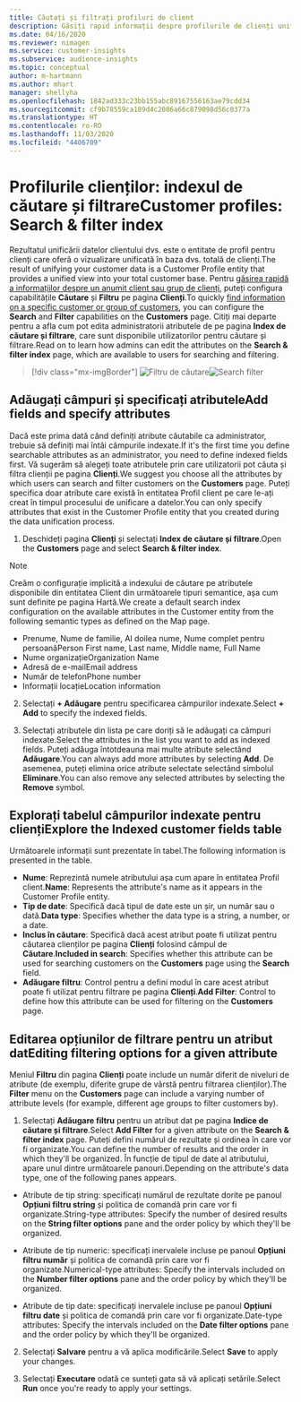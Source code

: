 ```yaml
---
title: Căutați și filtrați profiluri de client
description: Găsiți rapid informații despre profilurile de clienți unificate și filtrați pentru atributele specificate.
ms.date: 04/16/2020
ms.reviewer: nimagen
ms.service: customer-insights
ms.subservice: audience-insights
ms.topic: conceptual
author: m-hartmann
ms.author: mhart
manager: shellyha
ms.openlocfilehash: 1842ad333c23bb155abc89167556163ae79cdd34
ms.sourcegitcommit: cf9b78559ca189d4c2086a66c879098d56c0377a
ms.translationtype: HT
ms.contentlocale: ro-RO
ms.lasthandoff: 11/03/2020
ms.locfileid: "4406709"
---
```

# <a name="customer-profiles-search--filter-index"></a><span data-ttu-id="52679-103">Profilurile clienților: indexul de căutare și filtrare</span><span class="sxs-lookup"><span data-stu-id="52679-103">Customer profiles: Search & filter index</span></span>

<span data-ttu-id="52679-104">Rezultatul unificării datelor clientului dvs. este o entitate de profil pentru clienți care oferă o vizualizare unificată în baza dvs. totală de clienți.</span><span class="sxs-lookup"><span data-stu-id="52679-104">The result of unifying your customer data is a Customer Profile entity that provides a unified view into your total customer base.</span></span> <span data-ttu-id="52679-105">Pentru [găsirea rapidă a informațiilor despre un anumit client sau grup de clienți](customer-profiles.md), puteți configura capabilitățile **Căutare** și **Filtru** pe pagina **Clienți**.</span><span class="sxs-lookup"><span data-stu-id="52679-105">To quickly [find information on a specific customer or group of customers](customer-profiles.md), you can configure the **Search** and **Filter** capabilities on the **Customers** page.</span></span> <span data-ttu-id="52679-106">Citiți mai departe pentru a afla cum pot edita administratorii atributele de pe pagina **Index de căutare și filtrare**, care sunt disponibile utilizatorilor pentru căutare și filtrare.</span><span class="sxs-lookup"><span data-stu-id="52679-106">Read on to learn how admins can edit the attributes on the **Search & filter index** page, which are available to users for searching and filtering.</span></span>

> [!div class="mx-imgBorder"]
> <span data-ttu-id="52679-107">![Filtru de căutare](media/search-filter.png "Filtru de căutare")</span><span class="sxs-lookup"><span data-stu-id="52679-107">![Search filter](media/search-filter.png "Search filter")</span></span>

## <a name="add-fields-and-specify-attributes"></a><span data-ttu-id="52679-108">Adăugați câmpuri și specificați atributele</span><span class="sxs-lookup"><span data-stu-id="52679-108">Add fields and specify attributes</span></span>

<span data-ttu-id="52679-109">Dacă este prima dată când definiți atribute căutabile ca administrator, trebuie să definiți mai întâi câmpurile indexate.</span><span class="sxs-lookup"><span data-stu-id="52679-109">If it's the first time you define searchable attributes as an administrator, you need to define indexed fields first.</span></span> <span data-ttu-id="52679-110">Vă sugerăm să alegeți toate atributele prin care utilizatorii pot căuta și filtra clienții pe pagina **Clienți**.</span><span class="sxs-lookup"><span data-stu-id="52679-110">We suggest you choose all the attributes by which users can search and filter customers on the **Customers** page.</span></span> <span data-ttu-id="52679-111">Puteți specifica doar atribute care există în entitatea Profil client pe care le-ați creat în timpul procesului de unificare a datelor.</span><span class="sxs-lookup"><span data-stu-id="52679-111">You can only specify attributes that exist in the Customer Profile entity that you created during the data unification process.</span></span>

1. <span data-ttu-id="52679-112">Deschideți pagina **Clienți** și selectați **Index de căutare și filtrare**.</span><span class="sxs-lookup"><span data-stu-id="52679-112">Open the **Customers** page and select **Search & filter index**.</span></span>

> [!NOTE]
> <span data-ttu-id="52679-113">Creăm o configurație implicită a indexului de căutare pe atributele disponibile din entitatea Client din următoarele tipuri semantice, așa cum sunt definite pe pagina Hartă.</span><span class="sxs-lookup"><span data-stu-id="52679-113">We create a default search index configuration on the available attributes in the Customer entity from the following semantic types as defined on the Map page.</span></span>
> - <span data-ttu-id="52679-114">Prenume, Nume de familie, Al doilea nume, Nume complet pentru persoană</span><span class="sxs-lookup"><span data-stu-id="52679-114">Person First name, Last name, Middle name, Full Name</span></span>
> - <span data-ttu-id="52679-115">Nume organizație</span><span class="sxs-lookup"><span data-stu-id="52679-115">Organization Name</span></span>
> - <span data-ttu-id="52679-116">Adresă de e-mail</span><span class="sxs-lookup"><span data-stu-id="52679-116">Email address</span></span>
> - <span data-ttu-id="52679-117">Număr de telefon</span><span class="sxs-lookup"><span data-stu-id="52679-117">Phone number</span></span>
> - <span data-ttu-id="52679-118">Informații locație</span><span class="sxs-lookup"><span data-stu-id="52679-118">Location information</span></span>

2. <span data-ttu-id="52679-119">Selectați **+ Adăugare** pentru specificarea câmpurilor indexate.</span><span class="sxs-lookup"><span data-stu-id="52679-119">Select **+ Add** to specify the indexed fields.</span></span>

3. <span data-ttu-id="52679-120">Selectați atributele din lista pe care doriți să le adăugați ca câmpuri indexate.</span><span class="sxs-lookup"><span data-stu-id="52679-120">Select the attributes in the list you want to add as indexed fields.</span></span> <span data-ttu-id="52679-121">Puteți adăuga întotdeauna mai multe atribute selectând **Adăugare**.</span><span class="sxs-lookup"><span data-stu-id="52679-121">You can always add more attributes by selecting **Add**.</span></span> <span data-ttu-id="52679-122">De asemenea, puteți elimina orice atribute selectate selectând simbolul **Eliminare**.</span><span class="sxs-lookup"><span data-stu-id="52679-122">You can also remove any selected attributes by selecting the **Remove** symbol.</span></span>

## <a name="explore-the-indexed-customer-fields-table"></a><span data-ttu-id="52679-123">Explorați tabelul câmpurilor indexate pentru clienți</span><span class="sxs-lookup"><span data-stu-id="52679-123">Explore the Indexed customer fields table</span></span>

<span data-ttu-id="52679-124">Următoarele informații sunt prezentate în tabel.</span><span class="sxs-lookup"><span data-stu-id="52679-124">The following information is presented in the table.</span></span>

- <span data-ttu-id="52679-125">**Nume**: Reprezintă numele atributului așa cum apare în entitatea Profil client.</span><span class="sxs-lookup"><span data-stu-id="52679-125">**Name**: Represents the attribute's name as it appears in the Customer Profile entity.</span></span>
- <span data-ttu-id="52679-126">**Tip de date**: Specifică dacă tipul de date este un șir, un număr sau o dată.</span><span class="sxs-lookup"><span data-stu-id="52679-126">**Data type**: Specifies whether the data type is a string, a number, or a date.</span></span>
- <span data-ttu-id="52679-127">**Inclus în căutare**: Specifică dacă acest atribut poate fi utilizat pentru căutarea clienților pe pagina **Clienți** folosind câmpul de **Căutare**.</span><span class="sxs-lookup"><span data-stu-id="52679-127">**Included in search**: Specifies whether this attribute can be used for searching customers on the **Customers** page using the **Search** field.</span></span>
- <span data-ttu-id="52679-128">**Adăugare filtru**: Control pentru a defini modul în care acest atribut poate fi utilizat pentru filtrare pe pagina **Clienți**.</span><span class="sxs-lookup"><span data-stu-id="52679-128">**Add Filter**: Control to define how this attribute can be used for filtering on the **Customers** page.</span></span>

## <a name="editing-filtering-options-for-a-given-attribute"></a><span data-ttu-id="52679-129">Editarea opțiunilor de filtrare pentru un atribut dat</span><span class="sxs-lookup"><span data-stu-id="52679-129">Editing filtering options for a given attribute</span></span>

<span data-ttu-id="52679-130">Meniul **Filtru** din pagina **Clienți** poate include un număr diferit de niveluri de atribute (de exemplu, diferite grupe de vârstă pentru filtrarea clienților).</span><span class="sxs-lookup"><span data-stu-id="52679-130">The **Filter** menu on the **Customers** page can include a varying number of attribute levels (for example, different age groups to filter customers by).</span></span>

1. <span data-ttu-id="52679-131">Selectați **Adăugare filtru** pentru un atribut dat pe pagina **Indice de căutare și filtrare**.</span><span class="sxs-lookup"><span data-stu-id="52679-131">Select **Add Filter** for a given attribute on the **Search & filter index** page.</span></span> <span data-ttu-id="52679-132">Puteți defini numărul de rezultate și ordinea în care vor fi organizate.</span><span class="sxs-lookup"><span data-stu-id="52679-132">You can define the number of results and the order in which they'll be organized.</span></span> <span data-ttu-id="52679-133">În funcție de tipul de date al atributului, apare unul dintre următoarele panouri.</span><span class="sxs-lookup"><span data-stu-id="52679-133">Depending on the attribute's data type, one of the following panes appears.</span></span>

- <span data-ttu-id="52679-134">Atribute de tip string: specificați numărul de rezultate dorite pe panoul **Opțiuni filtru string** și politica de comandă prin care vor fi organizate.</span><span class="sxs-lookup"><span data-stu-id="52679-134">String-type attributes: Specify the number of desired results on the **String filter options** pane and the order policy by which they'll be organized.</span></span>

- <span data-ttu-id="52679-135">Atribute de tip numeric: specificați inervalele incluse pe panoul **Opțiuni filtru număr** și politica de comandă prin care vor fi organizate.</span><span class="sxs-lookup"><span data-stu-id="52679-135">Numerical-type attributes: Specify the intervals included on the **Number filter options** pane and the order policy by which they'll be organized.</span></span>

- <span data-ttu-id="52679-136">Atribute de tip date: specificați inervalele incluse pe panoul **Opțiuni filtru date** și politica de comandă prin care vor fi organizate.</span><span class="sxs-lookup"><span data-stu-id="52679-136">Date-type attributes:  Specify the intervals included on the **Date filter options** pane and the order policy by which they'll be organized.</span></span>

2. <span data-ttu-id="52679-137">Selectați **Salvare** pentru a vă aplica modificările.</span><span class="sxs-lookup"><span data-stu-id="52679-137">Select **Save** to apply your changes.</span></span>

3. <span data-ttu-id="52679-138">Selectați **Executare** odată ce sunteți gata să vă aplicați setările.</span><span class="sxs-lookup"><span data-stu-id="52679-138">Select **Run** once you're ready to apply your settings.</span></span>
